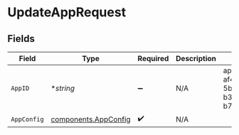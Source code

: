 # UpdateAppRequest


## Fields

| Field                                                        | Type                                                         | Required                                                     | Description                                                  | Example                                                      |
| ------------------------------------------------------------ | ------------------------------------------------------------ | ------------------------------------------------------------ | ------------------------------------------------------------ | ------------------------------------------------------------ |
| `AppID`                                                      | **string*                                                    | :heavy_minus_sign:                                           | N/A                                                          | app-af469a92-5b45-4565-b3c4-b79878de67d2                     |
| `AppConfig`                                                  | [components.AppConfig](../../models/components/appconfig.md) | :heavy_check_mark:                                           | N/A                                                          |                                                              |